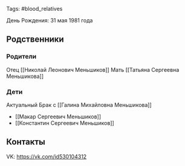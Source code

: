 Tags: #blood_relatives

День Рождения: 31 мая 1981 года

## Родственники
### Родители
Отец [[Николай Леонович Меньшиков]]
Мать [[Татьяна Сергеевна Меньшикова]]

### Дети
Актуальный Брак с [[Галина Михайловна Меньшикова]]
- [[Макар Сергеевич Меньшиков]]
- [[Константин Сергеевич Меньшиков]]

## Контакты
VK: https://vk.com/id530104312